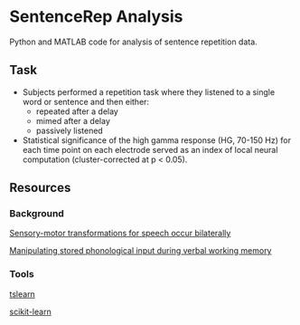 # SentenceRep Analysis
Python and MATLAB code for analysis of sentence repetition data.

## Task

- Subjects performed a repetition task where they listened to a single word or sentence and then either:
  - repeated after a delay
  - mimed after a delay 
  - passively listened
- Statistical significance of the high gamma response (HG, 70-150 Hz) for each time point on each electrode served as an index of local neural computation (cluster-corrected at p < 0.05).

## Resources
### Background 

[Sensory-motor transformations for speech occur bilaterally](https://www.nature.com/articles/nature12935)

[Manipulating stored phonological input during verbal working memory](https://www.nature.com/articles/nn.4459)

### Tools

[tslearn](https://tslearn.readthedocs.io/en/stable/index.html)

[scikit-learn](https://scikit-learn.org/stable/index.html)

